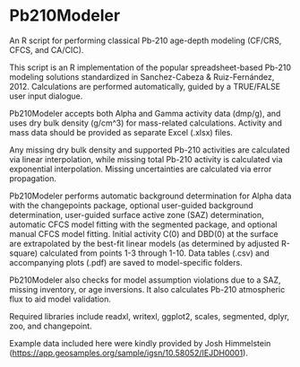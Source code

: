 # Pb210Modeler
An R script for performing classical Pb-210 age-depth modeling (CF/CRS, CFCS, and CA/CIC).

This script is an R implementation of the popular spreadsheet-based Pb-210 modeling solutions standardized in Sanchez-Cabeza & Ruiz-Fernández, 2012. Calculations are performed automatically, guided by a TRUE/FALSE user input dialogue.

Pb210Modeler accepts both Alpha and Gamma activity data (dmp/g), and uses dry bulk density (g/cm^3) for mass-related calculations. Activity and mass data should be provided as separate Excel (.xlsx) files. 

Any missing dry bulk density and supported Pb-210 activities are calculated via linear interpolation, while missing total Pb-210 activity is calculated via exponential interpolation. Missing uncertainties are calculated via error propagation. 

Pb210Modeler performs automatic background determination for Alpha data with the changepoints package, optional user-guided background determination, user-guided surface active zone (SAZ) determination, automatic CFCS model fitting with the segmented package, and optional manual CFCS model fitting. Initial activity C(0) and DBD(0) at the surface are extrapolated by the best-fit linear models (as determined by adjusted R-square) calculated from points 1-3 through 1-10. Data tables (.csv) and accompanying plots (.pdf) are saved to model-specific folders.

Pb210Modeler also checks  for model assumption violations due to a SAZ, missing inventory, or age inversions. It also calculates Pb-210 atmospheric flux to aid model validation.

Required libraries include readxl, writexl, ggplot2, scales, segmented, dplyr, zoo, and changepoint.

Example data included here were kindly provided by Josh Himmelstein (https://app.geosamples.org/sample/igsn/10.58052/IEJDH0001).
